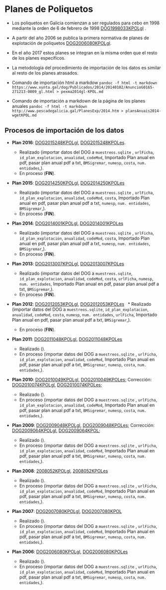 # Planes de Poliquetos

* Los poliquetos en Galicia comienzan a ser regulados para cebo en 1998 mediante la orden de 6 de febrero de 1998 [DOG1998033KPOLgl][] .

*  A partir del año 2006 se publica la primera normativa de planes de explotación de poliquetos [DOG2006080KPOLgl][].

* En el año 2017 estos planes se integran en la misma orden que el resto de los planes específicos.

* La metodología del procedimiento de importación de los datos es similar al resto de los planes atrasados.  

* Comando de importación html a markdow `pandoc -f html -t markdown https://www.xunta.gal/dog/Publicados/2014/20140102/AnuncioG0165-271213-0009_gl.html > pexma2014gl-KPOL.md`

* Comando de importación a markdown de la página de los planes anuales `pandoc -f html -t markdown http://www.pescadegalicia.gal/PlanesExp/2014.htm > plansAnuais2014-wgetKPOL.md` 


## Procesos de importación de los datos

* __Plan 2016__: [DOG2015248KPOLgl](http://www.xunta.gal/dog/Publicados/2015/20151230/AnuncioG0427-231215-0003_gl.html), [DOG2015248KPOLes](http://www.xunta.gal/dog/Publicados/2015/20151230/AnuncioG0427-231215-0003_es.html).
   * Realizado (importar datos del DOG a `muestreos.sqlite` , `urlFicha`, `id_plan_explotacion`, `anualidad`, `codeMod`, Importado Plan anual en pdf, pasar plan anual pdf a txt, `BMSigremar`, `numesp`, `costa`, `num. entidades`,).
   * En proceso (__FIN__).

* __Plan 2015__: [DOG2014250KPOLgl](http://www.xunta.gal/dog/Publicados/2014/20141231/AnuncioG0165-231214-0002_gl.html), [DOG2014250KPOLes](http://www.xunta.gal/dog/Publicados/2014/20141231/AnuncioG0165-231214-0002_es.html) 
   * Realizado (importar datos del DOG a `muestreos.sqlite` , `urlFicha`, `id_plan_explotacion`, `anualidad`, `codeMod`, `costa`, Importado Plan anual en pdf, pasar plan anual pdf a txt, `numesp`, `num. entidades`, `BMSigremar`,).
   * En proceso (__FIN__).

* __Plan 2014__: [DOG2014001KPOLgl](http://www.xunta.gal/dog/Publicados/2014/20140102/AnuncioG0165-271213-0009_gl.html), [DOG2014001KPOLes](http://www.xunta.gal/dog/Publicados/2014/20140102/AnuncioG0165-271213-0009_es.html)
   * Realizado (importar datos del DOG a `muestreos.sqlite` , `urlFicha`, `id_plan_explotacion`, `anualidad`, `codeMod`, `costa`, Importado Plan anual en pdf, pasar plan anual pdf a txt, `numesp`, `num. entidades`, `BMSigremar`,).
   * En proceso (__FIN__).

* __Plan 2013__: [DOG2013007KPOLgl](http://www.xunta.gal/dog/Publicados/2013/20130107/AnuncioG0165-030113-0010_gl.html), [DOG2013007KPOLes](http://www.xunta.gal/dog/Publicados/2013/20130107/AnuncioG0165-030113-0010_es.html)
   * Realizado (importar datos del DOG a `muestreos.sqlite`, `id_plan_explotacion`, `anualidad`, `codeMod`, `costa`, `urlFicha`, `numesp`, `num. entidades`, Importado Plan anual en pdf, pasar plan anual pdf a txt, `BMSigremar`,).
   * En proceso (__FIN__).

* __Plan 2012__: [DOG2012053KPOLgl](http://www.xunta.gal/dog/Publicados/2012/20120315/AnuncioG0165-140312-13450_gl.html), [DOG2012053KPOLes](http://www.xunta.gal/dog/Publicados/2012/20120315/AnuncioG0165-140312-13450_es.html)
   * Realizado (importar datos del DOG a `muestreos.sqlite`, `id_plan_explotacion`, `anualidad`, `codeMod`, `costa`, `numesp`, `num. entidades`, `urlFicha`, Importado Plan anual en pdf, pasar plan anual pdf a txt, `BMSigremar`,).
   * En proceso (__FIN__).

* __Plan 2011__: [DOG2011048KPOLgl](http://www.xunta.gal/dog/Publicados/2011/20110310/Anuncio98F2_gl.html), [DOG2011048KPOLes](http://www.xunta.gal/dog/Publicados/2011/20110310/AnuncioB436_es.html)
   * Realizado ().
   * En proceso (importar datos del DOG a `muestreos.sqlite` , `urlFicha`, `id_plan_explotacion`, `anualidad`, `codeMod`, Importado Plan anual en pdf, pasar plan anual pdf a txt, `BMSigremar`, `numesp`, `costa`, `num. entidades`,).

* __Plan 2010__: [DOG2010049KPOLgl](http://www.xunta.gal/dog/Publicados/2010/20100312/Anuncio95DE_gl.html), [DOG2010049KPOLes](http://www.xunta.gal/dog/Publicados/2010/20100312/AnuncioA22E_es.html); Corrección: [DOG2010074KPOLgl](http://www.xunta.gal/dog/Publicados/2010/20100421/Anuncio10D02_gl.html), [DOG2010074KPOLes](http://www.xunta.gal/dog/Publicados/2010/20100421/AnuncioFD3A_es.html); 
   * Realizado ().
   * En proceso (importar datos del DOG a `muestreos.sqlite` , `urlFicha`, `id_plan_explotacion`, `anualidad`, `codeMod`, Importado Plan anual en pdf, pasar plan anual pdf a txt, `BMSigremar`, `numesp`, `costa`, `num. entidades`,).

* __Plan 2009__: [DOG2009048KPOLgl](http://www.xunta.gal/dog/Publicados/2009/20090310/AnuncioD616_gl.html), [DOG2009048KPOLes](http://www.xunta.gal/dog/Publicados/2009/20090310/AnuncioE50E_es.html); Corrección: [DOG2009064KPOLgl](http://www.xunta.gal/dog/Publicados/2009/20090402/Anuncio13CFA_gl.html), [DOG2009064KPOL](http://www.xunta.gal/dog/Publicados/2009/20090402/Anuncio14B1A_es.html);
   * Realizado ().
   * En proceso (importar datos del DOG a `muestreos.sqlite` , `urlFicha`, `id_plan_explotacion`, `anualidad`, `codeMod`, Importado Plan anual en pdf, pasar plan anual pdf a txt, `BMSigremar`, `numesp`, `costa`, `num. entidades`,).

* __Plan 2008__: [2008052KPOLgl](http://www.xunta.gal/dog/Publicados/2008/20080313/Anuncio108FE_gl.html), [2008052KPOLes](http://www.xunta.gal/dog/Publicados/2008/20080313/Anuncio1123E_es.html)
   * Realizado ().
   * En proceso (importar datos del DOG a `muestreos.sqlite` , `urlFicha`, `id_plan_explotacion`, `anualidad`, `codeMod`, Importado Plan anual en pdf, pasar plan anual pdf a txt, `BMSigremar`, `numesp`, `costa`, `num. entidades`,).

* __Plan 2007__: [DOG2007080KPOLgl](http://www.xunta.gal/dog/Publicados/2007/20070425/AnuncioE4DE_gl.html), [DOG2007080KPOL](http://www.xunta.gal/dog/Publicados/2007/20070425/AnuncioE6EE_es.html)
   * Realizado ().
   * En proceso (importar datos del DOG a `muestreos.sqlite` , `urlFicha`, `id_plan_explotacion`, `anualidad`, `codeMod`, Importado Plan anual en pdf, pasar plan anual pdf a txt, `BMSigremar`, `numesp`, `costa`, `num. entidades`,).

* __Plan 2006__: [DOG2006080KPOLgl](http://www.xunta.gal/dog/Publicados/2006/20060426/AnuncioA60E_gl.html), [DOG2006080KPOLes](http://www.xunta.gal/dog/Publicados/2006/20060426/AnuncioC452_es.html)
   * Realizado ().
   * En proceso (importar datos del DOG a `muestreos.sqlite` , `urlFicha`, `id_plan_explotacion`, `anualidad`, `codeMod`, Importado Plan anual en pdf, pasar plan anual pdf a txt, `BMSigremar`, `numesp`, `costa`, `num. entidades`,).




 [DOG1998033KPOLgl]: http://www.xunta.gal/dog/Publicados/1998/19980218/Anuncio10186_gl.html
 [DOG2006080KPOLgl]: http://www.xunta.gal/dog/Publicados/2006/20060426/AnuncioA60E_gl.html
 
 
